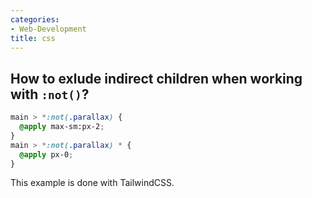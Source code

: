 ```yaml
---
categories:
- Web-Development
title: css
---
```


## How to exlude indirect children when working with `:not()`?

```css
main > *:not(.parallax) {
  @apply max-sm:px-2;
}
main > *:not(.parallax) * {
  @apply px-0; 
}

```
This example is done with TailwindCSS.
